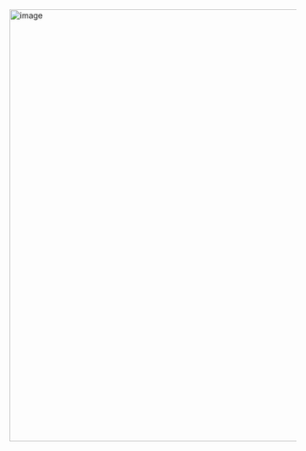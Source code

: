 <img width="1309" height="757" alt="image" src="https://github.com/user-attachments/assets/1c716df3-a6c8-4ce1-8ed8-5d923dc33c9e" />
